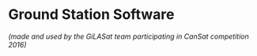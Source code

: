 # Ground Station Software
_(made and used by the GiLASat team participating in CanSat competition 2016)_
